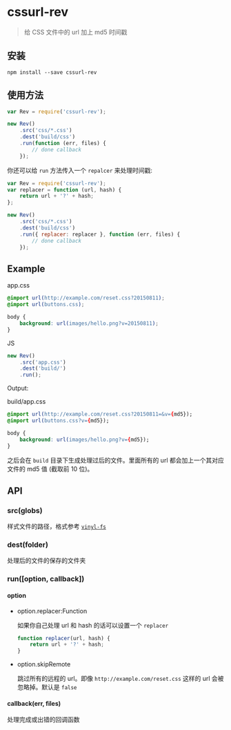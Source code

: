 # cssurl-rev

> 给 CSS 文件中的 url 加上 md5 时间戳

## 安装

```shell
npm install --save cssurl-rev
```

## 使用方法

```javascript
var Rev = require('cssurl-rev');

new Rev()
    .src('css/*.css')
    .dest('build/css')
    .run(function (err, files) {
        // done callback
    });
```

你还可以给 `run` 方法传入一个 `repalcer` 来处理时间戳:

```javascript
var Rev = require('cssurl-rev');
var replacer = function (url, hash) {
    return url + '?' + hash;
};

new Rev()
    .src('css/*.css')
    .dest('build/css')
    .run({ replacer: replacer }, function (err, files) {
        // done callback
    });
```

## Example

app.css

```css
@import url(http://example.com/reset.css?20150811);
@import url(buttons.css);

body {
    background: url(images/hello.png?v=20150811);
}
```

JS

```javascript
new Rev()
    .src('app.css')
    .dest('build/')
    .run();
```

Output:

build/app.css

```css
@import url(http://example.com/reset.css?20150811=&v={md5});
@import url(buttons.css?v={md5});

body {
    background: url(images/hello.png?v={md5});
}
```


之后会在 `build` 目录下生成处理过后的文件。里面所有的 url 都会加上一个其对应文件的 md5 值 (截取前 10 位)。

## API

### src(globs)

样式文件的路径，格式参考 [`vinyl-fs`](https://github.com/wearefractal/vinyl-fs#srcglobs-opt)

### dest(folder)

处理后的文件的保存的文件夹

### run([option, callback])

#### option

* option.replacer:Function

    如果你自己处理 url 和 hash 的话可以设置一个 `replacer`

    ```js
    function replacer(url, hash) {
        return url + '?' + hash;
    }
    ```

* option.skipRemote

    跳过所有的远程的 url。即像 `http://example.com/reset.css` 这样的 url 会被忽略掉。默认是 `false`

#### callback(err, files)

处理完成或出错的回调函数



